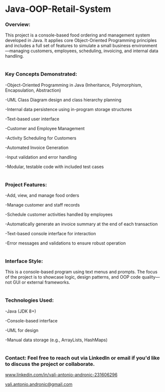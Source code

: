 # Java-OOP-Retail-System
### **Overview**:
This project is a console-based food ordering and management system developed in Java. It applies core Object-Oriented Programming principles and includes a full set of features to simulate a small business environment—managing customers, employees, scheduling, invoicing, and internal data handling.
<br/><br/>
### **Key Concepts Demonstrated**:    

-Object-Oriented Programming in Java (Inheritance, Polymorphism, Encapsulation, Abstraction)

-UML Class Diagram design and class hierarchy planning

-Internal data persistence using in-program storage structures

-Text-based user interface

-Customer and Employee Management

-Activity Scheduling for Customers

-Automated Invoice Generation

-Input validation and error handling

-Modular, testable code with included test cases
<br/><br/>
### **Project Features**:

-Add, view, and manage food orders

-Manage customer and staff records

-Schedule customer activities handled by employees

-Automatically generate an invoice summary at the end of each transaction

-Text-based console interface for interaction

-Error messages and validations to ensure robust operation
<br/><br/>
### **Interface Style**:
This is a console-based program using text menus and prompts. The focus of the project is to showcase logic, design patterns, and OOP code quality—not GUI or external frameworks.
<br/><br/>
### **Technologies Used**:

-Java (JDK 8+)

-Console-based interface

-UML for design

-Manual data storage (e.g., ArrayLists, HashMaps)
<br/><br/>
### **Contact**: Feel free to reach out via LinkedIn or email if you'd like to discuss the project or collaborate.

www.linkedin.com/in/vali-antonio-andronic-231606296

vali.antonio.andronic@gmail.com
